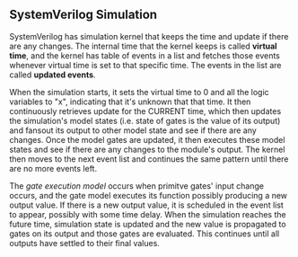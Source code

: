 ## SystemVerilog Simulation

SystemVerilog has simulation kernel that keeps the time and update if there are any changes. The internal time that the kernel keeps is called **virtual time**, and the kernel has table of events in a list and fetches those events whenever virtual time is set to that specific time. The events in the list are called **updated events**.

When the simulation starts, it sets the virtual time to 0 and all the logic variables to "x", indicating that it's unknown that that time. It then continuously retrieves update for the CURRENT time, which then updates the simulation's model states (i.e. state of gates is the value of its output) and fansout its output to other model state and see if there are any changes. Once the model gates are updated, it then executes these model states and see if there are any changes to the module's output. The kernel then moves to the next event list and continues the same pattern until there are no more events left.

The _gate execution model_ occurs when primitve gates' input change occurs, and the gate model executes its function possibly producing a new output value. If there is a new output value, it is scheduled in the event list to appear, possibly with some time delay. When the simulation reaches the future time, simulation state is updated and the new value is propagated to gates on its output and those gates are evaluated. This continues until all outputs have settled to their final values.
